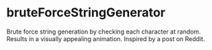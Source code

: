 # bruteForceStringGenerator
Brute force string generation by checking each character at random. 
Results in a visually appealing animation. 
Inspired by a post on Reddit. 
